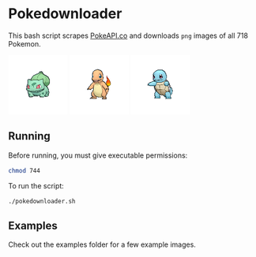 # Pokedownloader

This bash script scrapes [PokeAPI.co](http://www.pokeapi.co/) and downloads `png` images of all 718 Pokemon.

![bulbasaur](examples/bulbasaur.png) ![charmander](examples/charmander.png) ![squirtle](examples/squirtle.png)

## Running

Before running, you must give executable permissions:

```bash
chmod 744
```

To run the script:

```bash
./pokedownloader.sh
```

## Examples

Check out the examples folder for a few example images.
